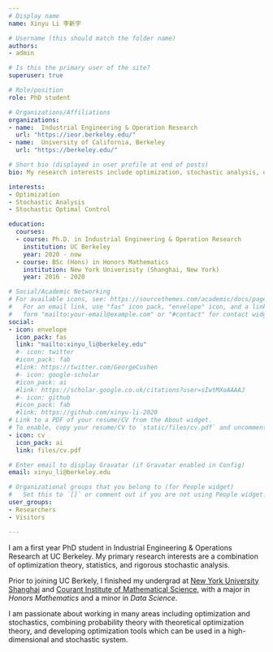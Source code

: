 ```yaml
---
# Display name
name: Xinyu Li 李新宇

# Username (this should match the folder name)
authors:
- admin

# Is this the primary user of the site?
superuser: true

# Role/position
role: PhD student 

# Organizations/Affiliations
organizations:
- name:  Industrial Engineering & Operation Research     
  url: "https://ieor.berkeley.edu/"
- name:  University of California, Berkeley
  url: "https://berkeley.edu/"

# Short bio (displayed in user profile at end of posts)
bio: My research interests include optimization, stochastic analysis, optimal control problems.

interests:
- Optimization
- Stochastic Analysis
- Stochastic Optimal Control 

education:
  courses:
  - course: Ph.D. in Industrial Engineering & Operation Research   
    institution: UC Berkeley
    year: 2020 - now
  - course: BSc (Hons) in Honors Mathematics
    institution: New York Univerisity (Shanghai, New York)
    year: 2016 - 2020

# Social/Academic Networking
# For available icons, see: https://sourcethemes.com/academic/docs/page-builder/#icons
#   For an email link, use "fas" icon pack, "envelope" icon, and a link in the
#   form "mailto:your-email@example.com" or "#contact" for contact widget.
social:
- icon: envelope
  icon_pack: fas
  link: "mailto:xinyu_li@berkeley.edu"   
  #- icon: twitter
  #icon_pack: fab
  #link: https://twitter.com/GeorgeCushen
  #- icon: google-scholar
  #icon_pack: ai
  #link: https://scholar.google.co.uk/citations?user=sIwtMXoAAAAJ
  #- icon: github
  #icon_pack: fab
  #link: https://github.com/xinyu-li-2020
# Link to a PDF of your resume/CV from the About widget.
# To enable, copy your resume/CV to `static/files/cv.pdf` and uncomment the lines below.
- icon: cv
  icon_pack: ai
  link: files/cv.pdf

# Enter email to display Gravatar (if Gravatar enabled in Config)
email: xinyu_li@berkeley.edu

# Organizational groups that you belong to (for People widget)
#   Set this to `[]` or comment out if you are not using People widget.
user_groups:
- Researchers
- Visitors

---
```



I am a first year PhD student in Industrial Engineering & Operations Research at UC Berkeley. My primary research interests are a combination of optimization theory, statistics, and rigorous stochastic analysis. 

Prior to joining UC Berkely, I finished my undergrad at [New York University Shanghai](https://shanghai.nyu.edu/) and [Courant Institute of Mathematical Science](https://cims.nyu.edu/), with a major in _Honors Mathematics_ and a minor in _Data Science_.

I am passionate about working in many areas including optimization and stochastics, combining probability theory with theoretical optimization theory, and developing optimization tools which can be used in a high-dimensional and stochastic system. 
